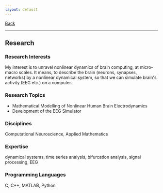```yaml
---
layout: default
---
```


[Back](/index.md)
* * *

## Research
### Research Interests
My interest is to unravel nonlinear dynamics of brain computing, at micro-macro scales. It means, to describe the brain (neurons, synapses, networks) by a nonlinear dynamical system, so that we can simulate brain's activity (EEG etc.) on a computer.

### Research Topics
- Mathematical Modelling of Nonlinear Human Brain Electrodynamics
- Development of the EEG Simulator

### Disciplines
Computational Neuroscience, Applied Mathematics

### Expertise
dynamical systems, time series analysis, bifurcation analysis, signal processing, EEG

### Programming Languages
C, C++, MATLAB, Python
